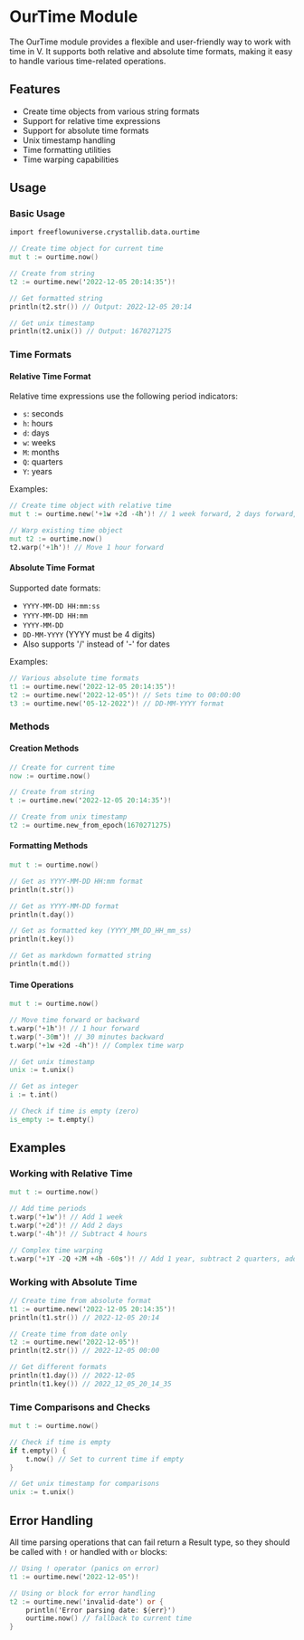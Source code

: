 # OurTime Module

The OurTime module provides a flexible and user-friendly way to work with time in V. It supports both relative and absolute time formats, making it easy to handle various time-related operations.

## Features

- Create time objects from various string formats
- Support for relative time expressions
- Support for absolute time formats
- Unix timestamp handling
- Time formatting utilities
- Time warping capabilities

## Usage

### Basic Usage

```v
import freeflowuniverse.crystallib.data.ourtime

// Create time object for current time
mut t := ourtime.now()

// Create from string
t2 := ourtime.new('2022-12-05 20:14:35')!

// Get formatted string
println(t2.str()) // Output: 2022-12-05 20:14

// Get unix timestamp
println(t2.unix()) // Output: 1670271275
```

### Time Formats

#### Relative Time Format

Relative time expressions use the following period indicators:
- `s`: seconds
- `h`: hours
- `d`: days
- `w`: weeks
- `M`: months
- `Q`: quarters
- `Y`: years

Examples:
```v
// Create time object with relative time
mut t := ourtime.new('+1w +2d -4h')! // 1 week forward, 2 days forward, 4 hours back

// Warp existing time object
mut t2 := ourtime.now()
t2.warp('+1h')! // Move 1 hour forward
```

#### Absolute Time Format

Supported date formats:
- `YYYY-MM-DD HH:mm:ss`
- `YYYY-MM-DD HH:mm`
- `YYYY-MM-DD`
- `DD-MM-YYYY` (YYYY must be 4 digits)
- Also supports '/' instead of '-' for dates

Examples:
```v
// Various absolute time formats
t1 := ourtime.new('2022-12-05 20:14:35')!
t2 := ourtime.new('2022-12-05')! // Sets time to 00:00:00
t3 := ourtime.new('05-12-2022')! // DD-MM-YYYY format
```

### Methods

#### Creation Methods

```v
// Create for current time
now := ourtime.now()

// Create from string
t := ourtime.new('2022-12-05 20:14:35')!

// Create from unix timestamp
t2 := ourtime.new_from_epoch(1670271275)
```

#### Formatting Methods

```v
mut t := ourtime.now()

// Get as YYYY-MM-DD HH:mm format
println(t.str())

// Get as YYYY-MM-DD format
println(t.day())

// Get as formatted key (YYYY_MM_DD_HH_mm_ss)
println(t.key())

// Get as markdown formatted string
println(t.md())
```

#### Time Operations

```v
mut t := ourtime.now()

// Move time forward or backward
t.warp('+1h')! // 1 hour forward
t.warp('-30m')! // 30 minutes backward
t.warp('+1w +2d -4h')! // Complex time warp

// Get unix timestamp
unix := t.unix()

// Get as integer
i := t.int()

// Check if time is empty (zero)
is_empty := t.empty()
```

## Examples

### Working with Relative Time

```v
mut t := ourtime.now()

// Add time periods
t.warp('+1w')! // Add 1 week
t.warp('+2d')! // Add 2 days
t.warp('-4h')! // Subtract 4 hours

// Complex time warping
t.warp('+1Y -2Q +2M +4h -60s')! // Add 1 year, subtract 2 quarters, add 2 months, add 4 hours, subtract 60 seconds
```

### Working with Absolute Time

```v
// Create time from absolute format
t1 := ourtime.new('2022-12-05 20:14:35')!
println(t1.str()) // 2022-12-05 20:14

// Create time from date only
t2 := ourtime.new('2022-12-05')!
println(t2.str()) // 2022-12-05 00:00

// Get different formats
println(t1.day()) // 2022-12-05
println(t1.key()) // 2022_12_05_20_14_35
```

### Time Comparisons and Checks

```v
mut t := ourtime.now()

// Check if time is empty
if t.empty() {
    t.now() // Set to current time if empty
}

// Get unix timestamp for comparisons
unix := t.unix()
```

## Error Handling

All time parsing operations that can fail return a Result type, so they should be called with `!` or handled with `or` blocks:

```v
// Using ! operator (panics on error)
t1 := ourtime.new('2022-12-05')!

// Using or block for error handling
t2 := ourtime.new('invalid-date') or {
    println('Error parsing date: ${err}')
    ourtime.now() // fallback to current time
}
```
